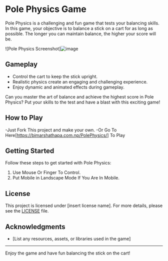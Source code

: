 # Pole Physics Game

Pole Physics is a challenging and fun game that tests your balancing skills. In this game, your objective is to balance a stick on a cart for as long as possible. The longer you can maintain balance, the higher your score will be.

![Pole Physics Screenshot]![image](https://github.com/Bimarsha69/PolePhysics/assets/116154292/44d8e6de-a6ab-49a5-800f-42a6da3dfc75)


## Gameplay

- Control the cart to keep the stick upright.
- Realistic physics create an engaging and challenging experience.
- Enjoy dynamic and animated effects during gameplay.

Can you master the art of balance and achieve the highest score in Pole Physics? Put your skills to the test and have a blast with this exciting game!

## How to Play

-Just Fork This project and make your own.
-Or Go To Here[https://bimarshathapa.com.np/PolePhysics/] To Play
## Getting Started

Follow these steps to get started with Pole Physics:

1. Use Mouse Or Finger To Control.
2. Put Mobile in Landscape Mode If You Are In Mobile.

## License

This project is licensed under [insert license name]. For more details, please see the [LICENSE](LICENSE) file.

## Acknowledgments

- [List any resources, assets, or libraries used in the game]

---

Enjoy the game and have fun balancing the stick on the cart!
